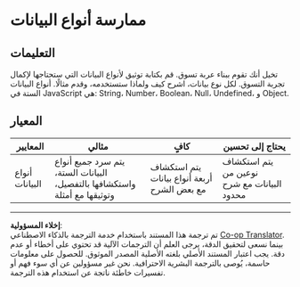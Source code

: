 <!--
CO_OP_TRANSLATOR_METADATA:
{
  "original_hash": "de0ec12c337394806425c7fd2f003b62",
  "translation_date": "2025-10-03T08:37:21+00:00",
  "source_file": "2-js-basics/1-data-types/assignment.md",
  "language_code": "ar"
}
-->
# ممارسة أنواع البيانات

## التعليمات

تخيل أنك تقوم ببناء عربة تسوق. قم بكتابة توثيق لأنواع البيانات التي ستحتاجها لإكمال تجربة التسوق. لكل نوع بيانات، اشرح كيف ولماذا ستستخدمه، وقدم مثالًا. أنواع البيانات الستة في JavaScript هي: String، Number، Boolean، Null، Undefined، و Object.

## المعيار

المعايير | مثالي | كافٍ | يحتاج إلى تحسين
--- | --- | --- | --- |
أنواع البيانات | يتم سرد جميع أنواع البيانات الستة، واستكشافها بالتفصيل، وتوثيقها مع أمثلة | يتم استكشاف أربعة أنواع بيانات مع بعض الشرح | يتم استكشاف نوعين من البيانات مع شرح محدود |

---

**إخلاء المسؤولية**:  
تم ترجمة هذا المستند باستخدام خدمة الترجمة بالذكاء الاصطناعي [Co-op Translator](https://github.com/Azure/co-op-translator). بينما نسعى لتحقيق الدقة، يرجى العلم أن الترجمات الآلية قد تحتوي على أخطاء أو عدم دقة. يجب اعتبار المستند الأصلي بلغته الأصلية المصدر الموثوق. للحصول على معلومات حاسمة، يُوصى بالترجمة البشرية الاحترافية. نحن غير مسؤولين عن أي سوء فهم أو تفسيرات خاطئة ناتجة عن استخدام هذه الترجمة.